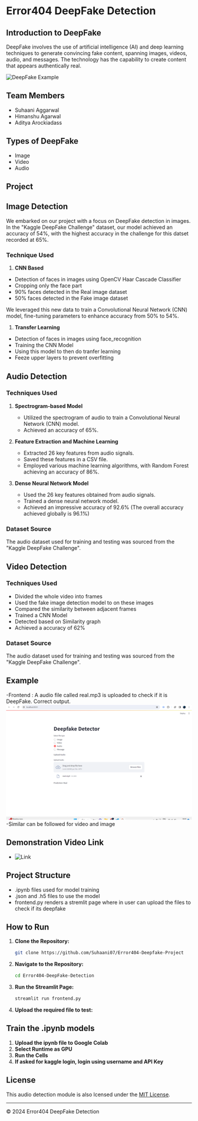 # Error404 DeepFake Detection

## Introduction to DeepFake
DeepFake involves the use of artificial intelligence (AI) and deep learning techniques to generate convincing fake content, spanning images, videos, audio, and messages. The technology has the capability to create content that appears authentically real.

![DeepFake Example](https://www.mdpi.com/sensors/sensors-21-07367/article_deploy/html/images/sensors-21-07367-g001.png)

## Team Members
- Suhaani Aggarwal
- Himanshu Agarwal
- Aditya Arockiadass

## Types of DeepFake
- Image
- Video
- Audio

## Project

## Image Detection
We embarked on our project with a focus on DeepFake detection in images. 
In the "Kaggle DeepFake Challenge" dataset, our model achieved an accuracy of 54%, with the highest accuracy in the challenge for this datset recorded at 65%.

### Technique Used
1. **CNN Based**
- Detection of faces in images using OpenCV Haar Cascade Classifier
- Cropping only the face part
- 90% faces detected in the Real image dataset
- 50% faces detected in the Fake image dataset

We leveraged this new data to train a Convolutional Neural Network (CNN) model, fine-tuning parameters to enhance accuracy from 50% to 54%.

1. **Transfer Learning**
- Detection of faces in images using face_recognition
- Training the CNN Model
- Using this model to then do tranfer learning
- Feeze upper layers to prevent overfitting

## Audio Detection

### Techniques Used

1. **Spectrogram-based Model**
   - Utilized the spectrogram of audio to train a Convolutional Neural Network (CNN) model.
   - Achieved an accuracy of 65%.

2. **Feature Extraction and Machine Learning**
   - Extracted 26 key features from audio signals.
   - Saved these features in a CSV file.
   - Employed various machine learning algorithms, with Random Forest achieving an accuracy of 86%.

3. **Dense Neural Network Model**
   - Used the 26 key features obtained from audio signals.
   - Trained a dense neural network model.
   - Achieved an impressive accuracy of 92.6% (The overall accuracy achieved globally is 96.1%)

### Dataset Source
The audio dataset used for training and testing was sourced from the "Kaggle DeepFake Challenge".

## Video Detection

### Techniques Used

   - Divided the whole video into frames
   - Used the fake image detection model to on these images
   - Compared the similarity between adjacent frames
   - Trained a CNN Model
   - Detected based on Similarity graph
   - Achieved a accuracy of 62% 


### Dataset Source
The audio dataset used for training and testing was sourced from the "Kaggle DeepFake Challenge".

## Example 
-Frontend : A audio file called real.mp3 is uploaded to check if it is DeepFake. Correct output.
![Example](example.png)
-Similar can be followed for video and image

## Demonstration Video Link
- ![Link](Link)

## Project Structure
- .ipynb files used for model training
- .json and .h5 files to use the model
- frontend.py renders a stremlit page where in user can upload the files to check if its deepfake

## How to Run 
1. **Clone the Repository:**
   ```bash
   git clone https://github.com/Suhaani07/Error404-Deepfake-Project
2. **Navigate to the Repository:**
   ```bash
   cd Error404-DeepFake-Detection
3. **Run the Streamlit Page:**
   ```bash
   streamlit run frontend.py
4. **Upload the required file to test:**

## Train the .ipynb models
1. **Upload the ipynb file to Google Colab**
2. **Select Runtime as GPU**
3. **Run the Cells**
4. **If asked for kaggle login, login using username and API Key**

## License
This audio detection module is also lcensed under the [MIT License](LICENSE).

---
&copy; 2024 Error404 DeepFake Detection
